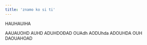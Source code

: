 ```yaml
---
title: 'znamo ko si ti'
---
```


HAUHAUIHA

AAUAUOHD
AUHD
ADUHDOĐAD
OUAdh
AODUhda
ADOUHDA
OUH
DAOUAHOAD
